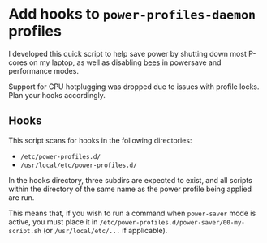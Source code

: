 # Add hooks to `power-profiles-daemon` profiles

I developed this quick script to help save power by shutting down most P-cores on my laptop, as well as disabling [bees](https://github.com/Zygo/bees) in powersave and performance modes.

Support for CPU hotplugging was dropped due to issues with profile locks. Plan your hooks accordingly.

## Hooks

This script scans for hooks in the following directories:
- `/etc/power-profiles.d/`
- `/usr/local/etc/power-profiles.d/`

In the hooks directory, three subdirs are expected to exist, and all scripts within the directory of the same name as the power profile being applied are run.

This means that, if you wish to run a command when `power-saver` mode is active, you must place it in `/etc/power-profiles.d/power-saver/00-my-script.sh` (or `/usr/local/etc/...` if applicable).
